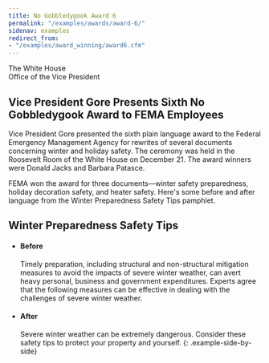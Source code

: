 ```yaml
---
title: No Gobbledygook Award 6
permalink: "/examples/awards/award-6/"
sidenav: examples
redirect_from:
- "/examples/award_winning/award6.cfm"
---
```


The White House  
Office of the Vice President

## Vice President Gore Presents Sixth No Gobbledygook Award to FEMA Employees

Vice President Gore presented the sixth plain language award to the Federal Emergency Management Agency for rewrites of several documents concerning winter and holiday safety. The ceremony was held in the Roosevelt Room of the White House on December 21. The award winners were Donald Jacks and Barbara Patasce.

FEMA won the award for three documents—winter safety preparedness, holiday decoration safety, and heater safety. Here's some before and after language from the Winter Preparedness Safety Tips pamphlet.

## Winter Preparedness Safety Tips

* #### Before

  Timely preparation, including structural and non-structural mitigation measures to avoid the impacts of severe winter weather, can avert heavy personal, business and government expenditures. Experts agree that the following measures can be effective in dealing with the challenges of severe winter weather.

* #### After

  Severe winter weather can be extremely dangerous. Consider these safety tips to protect your property and yourself.
{: .example-side-by-side}
